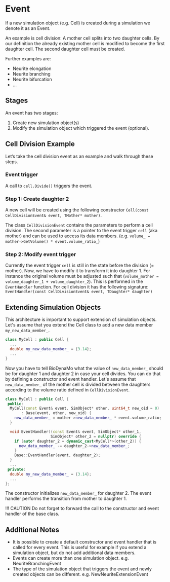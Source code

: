 # Event

If a new simulation object (e.g. Cell) is created during a simulation we denote
it as an Event.

An example is cell division: A mother cell splits into two daughter cells. By
our definition the already existing mother cell is modified to become the first
daughter cell. The second daughter cell must be created.

Further examples are:

  * Neurite elongation
  * Neurite branching
  * Neurite bifurcation
  * ...

## Stages
An event has two stages:

  1. Create new simulation object(s)
  2. Modify the simulation object which triggered the event (optional).

## Cell Division Example

Let‘s take the cell division event as an example and walk through these steps.

### Event trigger

A call to `cell.Divide()` triggers the event.

### Step 1: Create daughter 2

A new cell will be created using the following constructor
`Cell(const CellDivisionEvent& event, TMother* mother)`.

The class `CellDivisionEvent` contains the parameters to perform a cell division.
The second parameter is a pointer to the event trigger `cell` (aka mother) and
can be used to access its data members. (e.g. `volume_ = mother->GetVolume() * event.volume_ratio_`)

### Step 2: Modify event trigger

Currently the event trigger `cell` is still in the state before the division (= mother).
Now, we have to modify it to transform it into daughter 1.
For instance the original volume must be adjusted such that (`volume_mother = volume_daughter_1 + volume_daughter_2`).
This is performed in the `EventHandler` function. For cell division it has
the following signature:
`EventHandler(const CellDivisionEvent& event, TDaughter* daughter)`

<!-- TODO events and biology modules -->

## Extending Simulation Objects

This architecture is important to support extension of simulation objects.
Let's assume that you extend the Cell class to add a new data member
`my_new_data_member_`.

```c++
class MyCell : public Cell {
  ...
  double my_new_data_member_ = {3.14};
  ...
}
```

Now you have to tell BioDynaMo what the value of `new_data_member_` should be
for daughter 1 and daughter 2 in case your cell divides. You can do that by
defining a constructor and event handler. Let's assume that `new_data_member_`
of the mother cell is divided between the daughters according to the volume
ratio defined in `CellDivisionEvent`.

```c++
class MyCell : public Cell {
 public:
  MyCell(const Event& event, SimObject* other, uint64_t new_oid = 0)
       : Base(event, other, new_oid) {
    new_data_member_ = mother->new_data_member_ * event.volume_ratio;
  }

  void EventHandler((const Event& event, SimObject* other_1,
                    SimObject* other_2 = nullptr) override {
    if (auto* daughter_2 = dynamic_cast<MyCell*>(other_2)) {
      new_data_member_ -= daughter_2->new_data_member_;
    }
    Base::EventHandler(event, daughter_2);
  }
  ...
 private:  
  double my_new_data_member_ = {3.14};
  ...
};
```

The constructor initializes `new_data_member_` for daughter 2.
The event handler performs the transition from mother to daughter 1.

!!! CAUTION
    Do not forget to forward the call to the constructor and event handler of the
    base class.

<!-- TODO explain default event handler and ctors -->

## Additional Notes

  * It is possible to create a default constructor and event handler that is
    called for every event. This is useful for example if you extend a simulation
    object, but do not add additional data members.
  * Events can create more than one simulation object. e.g. NeuriteBranchingEvent
  * The type of the simulation object that triggers the event and newly created
    objects can be different. e.g. NewNeuriteExtensionEvent
